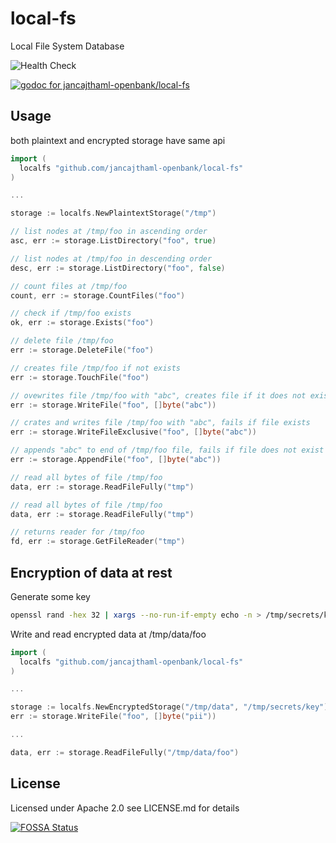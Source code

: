 # local-fs

Local File System Database

![Health Check](https://github.com/jancajthaml-openbank/local-fs/workflows/Health%20Check/badge.svg)

[![godoc for jancajthaml-openbank/local-fs](https://godoc.org/github.com/nathany/looper?status.svg)](https://godoc.org/github.com/jancajthaml-openbank/local-fs)

## Usage

both plaintext and encrypted storage have same api

```go
import (
  localfs "github.com/jancajthaml-openbank/local-fs"
)

...

storage := localfs.NewPlaintextStorage("/tmp")

// list nodes at /tmp/foo in ascending order
asc, err := storage.ListDirectory("foo", true)

// list nodes at /tmp/foo in descending order
desc, err := storage.ListDirectory("foo", false)

// count files at /tmp/foo
count, err := storage.CountFiles("foo")

// check if /tmp/foo exists
ok, err := storage.Exists("foo")

// delete file /tmp/foo
err := storage.DeleteFile("foo")

// creates file /tmp/foo if not exists
err := storage.TouchFile("foo")

// ovewrites file /tmp/foo with "abc", creates file if it does not exist
err := storage.WriteFile("foo", []byte("abc"))

// crates and writes file /tmp/foo with "abc", fails if file exists
err := storage.WriteFileExclusive("foo", []byte("abc"))

// appends "abc" to end of /tmp/foo file, fails if file does not exist
err := storage.AppendFile("foo", []byte("abc"))

// read all bytes of file /tmp/foo
data, err := storage.ReadFileFully("tmp")

// read all bytes of file /tmp/foo
data, err := storage.ReadFileFully("tmp")

// returns reader for /tmp/foo
fd, err := storage.GetFileReader("tmp")
```

## Encryption of data at rest

Generate some key

```bash
openssl rand -hex 32 | xargs --no-run-if-empty echo -n > /tmp/secrets/key
```

Write and read encrypted data at /tmp/data/foo

```go
import (
  localfs "github.com/jancajthaml-openbank/local-fs"
)

...

storage := localfs.NewEncryptedStorage("/tmp/data", "/tmp/secrets/key")
err := storage.WriteFile("foo", []byte("pii"))

...

data, err := storage.ReadFileFully("/tmp/data/foo")
```

## License

Licensed under Apache 2.0 see LICENSE.md for details

[![FOSSA Status](https://app.fossa.com/api/projects/git%2Bgithub.com%2Fjancajthaml-openbank%2Flocal-fs.svg?type=large)](https://app.fossa.com/projects/git%2Bgithub.com%2Fjancajthaml-openbank%2Flocal-fs?ref=badge_large)
